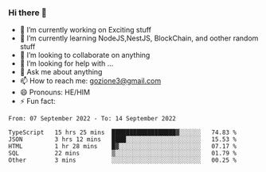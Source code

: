 ### Hi there 👋

<!--
**charlieScript/charlieScript** is a ✨ _special_ ✨ repository because its `README.md` (this file) appears on your GitHub profile.

Here are some ideas to get you started: -->

- 🔭 I’m currently working on Exciting stuff
- 🌱 I’m currently learning NodeJS,NestJS, BlockChain, and oother random stuff
- 👯 I’m looking to collaborate on anything
- 🤔 I’m looking for help with ...
- 💬 Ask me about anything
- 📫 How to reach me: gozione3@gmail.com
- 😄 Pronouns: HE/HIM
- ⚡ Fun fact: 
<!--START_SECTION:waka-->

```text
From: 07 September 2022 - To: 14 September 2022

TypeScript   15 hrs 25 mins  ██████████████████▓░░░░░░   74.83 %
JSON         3 hrs 12 mins   ████░░░░░░░░░░░░░░░░░░░░░   15.53 %
HTML         1 hr 28 mins    █▓░░░░░░░░░░░░░░░░░░░░░░░   07.17 %
SQL          22 mins         ▒░░░░░░░░░░░░░░░░░░░░░░░░   01.79 %
Other        3 mins          ░░░░░░░░░░░░░░░░░░░░░░░░░   00.25 %
```

<!--END_SECTION:waka-->
